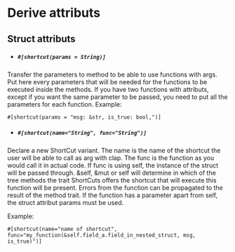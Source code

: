 # Derive attributs

## Struct attributs

- ##### `#[shortcut(params = String)]`

Transfer the parameters to method to be able to use functions with args.
Put here every parameters that will be needed for the functions to be executed inside the methods.
If you have two functions with attributs, except if you want the same parameter to be passed, you need to put all the parameters for each function.
Example:
```rust,ignore
#[shortcut(params = "msg: &str, is_true: bool,")]
```

- ##### `#[shortcut(name="String", func="String")]`

Declare a new ShortCut variant. 
The name is the name of the shortcut the user will be able to call as arg with clap.
The func is the function as you would call it in actual code.
If func is using self, the instance of the struct will be passed through.
&self, &mut or self will determine in which of the tree methods the trait ShortCuts offers the shortcut that will execute this function will be present.
Errors from the function can be propagated to the result of the method trait.
If the function has a parameter apart from self, the struct attribut params must be used.


Example:
```rust,ignore
#[shortcut(name="name of shortcut", func="my_function(&self.field_a.field_in_nested_struct, msg, is_true)")]
```
